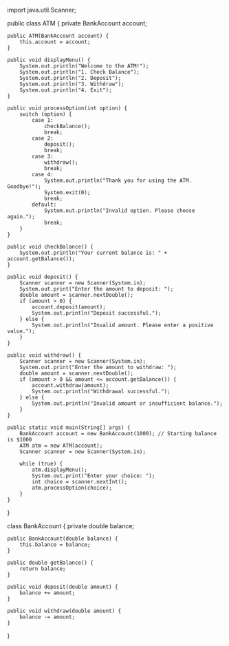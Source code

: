 import java.util.Scanner;

public class ATM {
    private BankAccount account;

    public ATM(BankAccount account) {
        this.account = account;
    }

    public void displayMenu() {
        System.out.println("Welcome to the ATM!");
        System.out.println("1. Check Balance");
        System.out.println("2. Deposit");
        System.out.println("3. Withdraw");
        System.out.println("4. Exit");
    }

    public void processOption(int option) {
        switch (option) {
            case 1:
                checkBalance();
                break;
            case 2:
                deposit();
                break;
            case 3:
                withdraw();
                break;
            case 4:
                System.out.println("Thank you for using the ATM. Goodbye!");
                System.exit(0);
                break;
            default:
                System.out.println("Invalid option. Please choose again.");
                break;
        }
    }

    public void checkBalance() {
        System.out.println("Your current balance is: " + account.getBalance());
    }

    public void deposit() {
        Scanner scanner = new Scanner(System.in);
        System.out.print("Enter the amount to deposit: ");
        double amount = scanner.nextDouble();
        if (amount > 0) {
            account.deposit(amount);
            System.out.println("Deposit successful.");
        } else {
            System.out.println("Invalid amount. Please enter a positive value.");
        }
    }

    public void withdraw() {
        Scanner scanner = new Scanner(System.in);
        System.out.print("Enter the amount to withdraw: ");
        double amount = scanner.nextDouble();
        if (amount > 0 && amount <= account.getBalance()) {
            account.withdraw(amount);
            System.out.println("Withdrawal successful.");
        } else {
            System.out.println("Invalid amount or insufficient balance.");
        }
    }

    public static void main(String[] args) {
        BankAccount account = new BankAccount(1000); // Starting balance is $1000
        ATM atm = new ATM(account);
        Scanner scanner = new Scanner(System.in);

        while (true) {
            atm.displayMenu();
            System.out.print("Enter your choice: ");
            int choice = scanner.nextInt();
            atm.processOption(choice);
        }
    }
}

class BankAccount {
    private double balance;

    public BankAccount(double balance) {
        this.balance = balance;
    }

    public double getBalance() {
        return balance;
    }

    public void deposit(double amount) {
        balance += amount;
    }

    public void withdraw(double amount) {
        balance -= amount;
    }
}
